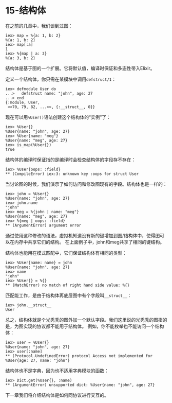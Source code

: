 15-结构体
=========
在之前的几章中，我们谈到过图：
```
iex> map = %{a: 1, b: 2}
%{a: 1, b: 2}
iex> map[:a]
1
iex> %{map | a: 3}
%{a: 3, b: 2}
```

结构体是基于图的一个扩展。它将默认值，编译时保证和多态性带入Elixir。

定义一个结构体，你只需在某模块中调用```defstruct/1```：
```
iex> defmodule User do
...>   defstruct name: "john", age: 27
...> end
{:module, User,
 <<70, 79, 82, ...>>, {:__struct__, 0}}
 ```
 
 现在可以用```%User()```语法创建这个结构体的“实例”了：
 ```
iex> %User{}
%User{name: "john", age: 27}
iex> %User{name: "meg"}
%User{name: "meg", age: 27}
iex> is_map(%User{})
true
```

结构体的编译时保证指的是编译时会检查结构体的字段存不存在：
```
iex> %User{oops: :field}
** (CompileError) iex:3: unknown key :oops for struct User
```

当讨论图的时候，我们演示了如何访问和修改图现有的字段。结构体也是一样的：
```
iex> john = %User{}
%User{name: "john", age: 27}
iex> john.name
"john"
iex> meg = %{john | name: "meg"}
%User{name: "meg", age: 27}
iex> %{meg | oops: :field}
** (ArgumentError) argument error
```

通过使用这种修改的语法，虚拟机知道没有新的键增加到图/结构体中，使得图可以在内存中共享它们的结构。
在上面例子中，john和meg共享了相同的键结构。

结构体也能用在模式匹配中，它们保证结构体有相同的类型：
```
iex> %User{name: name} = john
%User{name: "john", age: 27}
iex> name
"john"
iex> %User{} = %{}
** (MatchError) no match of right hand side value: %{}
```

匹配能工作，是由于结构体再底层图中有个字段叫```__struct__```：
```
iex> john.__struct__
User
```

总之，结构体就是个光秃秃的图外加一个默认字段。我们这里说的光秃秃的图指的是，为图实现的协议都不能用于结构体。
例如，你不能枚举也不能访问一个结构体：
```
iex> user = %User{}
%User{name: "john", age: 27}
iex> user[:name]
** (Protocol.UndefinedError) protocol Access not implemented for %User{age: 27, name: "john"}
```

结构体也不是字典，因为也不适用字典模块的函数：
```
iex> Dict.get(%User{}, :name)
** (ArgumentError) unsupported dict: %User{name: "john", age: 27}
```

下一章我们将介绍结构体是如何同协议进行交互的。
